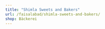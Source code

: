 ```yaml
---
title: "Shimla Sweets and Bakers"
url: /faisalabad/shimla-sweets-and-bakers/
shop: Bäckerei
---
```


